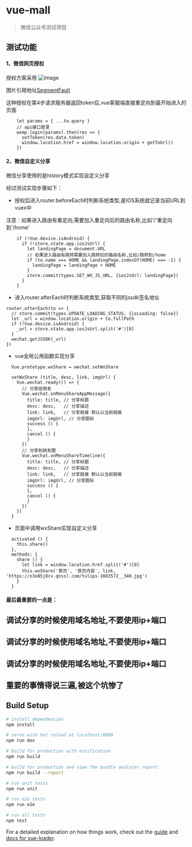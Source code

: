 # vue-mall

> 微信公众号测试项目

## 测试功能

#### 1、微信网页授权


授权方案采用
![image](https://segmentfault.com/img/remote/1460000010753253)


图片引用地址[SegmentFault](https://segmentfault.com/a/1190000010753247)

这种授权在第4步请求服务器返回token后,vue客服端直接重定向到最开始进入的页面

```code
    let params = { ...to.query }
    // api接口登录
    wxmp.login(params).then(res => {
      setToken(res.data.token)
      window.location.href = window.location.origin + getToUrl()
    })
```

#### 2、微信自定义分享

微信分享使用的是history模式实现自定义分享

经过测试实现步骤如下：
- 授权后进入router.beforeEach时判断系统类型,是IOS系统就记录当前URL到vuex中

注意：如果进入路由有重定向,需要加入重定向后的路由名称,比如'/'重定向到'/home'

```code
    if (!Vue.device.isAndroid) {
      if (!store.state.app.iosJsUrl) {
        let landingPage = document.URL
        // 如果进入路由有跳转需要加入跳转后的路由名称,比如/跳转到/home
        if (to.name === HOME && landingPage.indexOf(HOME) === -1) {
          landingPage = landingPage + HOME
        }
        store.commit(types.SET_WX_JS_URL, {iosJsUrl: landingPage})
      }
    }
```

- 进入router.afterEach时判断系统类型,获取不同的jssdk签名地址

```code
router.afterEach(to => {
  // store.commit(types.UPDATE_LOADING_STATUS, {isLoading: false})
  let _url = window.location.origin + to.fullPath
  if (!Vue.device.isAndroid) {
    _url = store.state.app.iosJsUrl.split('#')[0]
  }
  wechat.getJSSDK(_url)
})
```

- vue全局公用函数实现分享

```code
  Vue.prototype.wxShare = wechat.setWxShare

  setWxShare (title, desc, link, imgUrl) {
    Vue.wechat.ready(() => {
      // 分享给朋友
      Vue.wechat.onMenuShareAppMessage({
        title: title, // 分享标题
        desc: desc,   // 分享描述
        link: link,   // 分享链接 默认以当前链接
        imgUrl: imgUrl, // 分享图标
        success () {
        },
        cancel () {
        }
      })
      // 分享到朋友圈
      Vue.wechat.onMenuShareTimeline({
        title: title, // 分享标题
        desc: desc,   // 分享描述
        link: link,   // 分享链接 默认以当前链接
        imgUrl: imgUrl, // 分享图标
        success () {
        },
        cancel () {
        }
      })
    })
  }
```

- 页面中调用wxShare实现自定义分享

```code
  activated () {
    this.share()
  },
  methods: {
    share () {
      let link = window.location.href.split('#')[0]
      this.wxShare('首页', '首页内容', link, 'https://o3e85j0cv.qnssl.com/tulips-1083572__340.jpg')
    }
  }
```
#### 最后最重要的一点是：
## 调试分享的时候使用域名地址,不要使用ip+端口
## 调试分享的时候使用域名地址,不要使用ip+端口
## 调试分享的时候使用域名地址,不要使用ip+端口

## 重要的事情得说三遍,被这个坑惨了


## Build Setup

``` bash
# install dependencies
npm install

# serve with hot reload at localhost:8080
npm run dev

# build for production with minification
npm run build

# build for production and view the bundle analyzer report
npm run build --report

# run unit tests
npm run unit

# run e2e tests
npm run e2e

# run all tests
npm test
```

For a detailed explanation on how things work, check out the [guide](http://vuejs-templates.github.io/webpack/) and [docs for vue-loader](http://vuejs.github.io/vue-loader).
